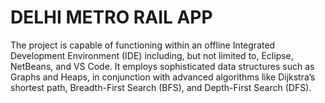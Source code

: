 # DELHI METRO RAIL APP
The project is capable of functioning within an offline Integrated Development Environment (IDE) including, but not limited to, Eclipse, NetBeans, and VS Code. It employs sophisticated data structures such as Graphs and Heaps, in conjunction with advanced algorithms like Dijkstra’s shortest path, Breadth-First Search (BFS), and Depth-First Search (DFS).

